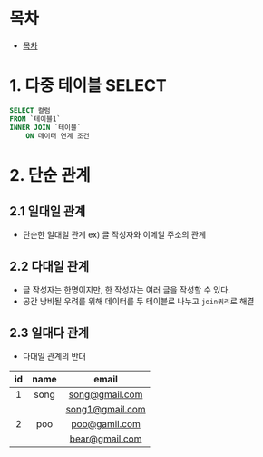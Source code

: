 # 목차
- [목차](#목차)


# 1. 다중 테이블 SELECT
```sql
SELECT 컬럼
FROM `테이블1`
INNER JOIN `테이블`
    ON 데이터 연계 조건
```

# 2. 단순 관계

## 2.1 일대일 관계
- 단순한 일대일 관계
ex) 글 작성자와 이메일 주소의 관계

## 2.2 다대일 관계
- 글 작성자는 한명이지만, 한 작성자는 여러 글을 작성할 수 있다.
- 공간 낭비될 우려를 위해 데이터를 두 테이블로 나누고 `join쿼리`로 해결


## 2.3 일대다 관계
- 다대일 관계의 반대

|id|name|email|
|:-:|:-:|:-:|
|1|song|song@gmail.com
|　|　|song1@gmail.com|
|2|poo|poo@gamil.com
|　|　|bear@gmail.com

